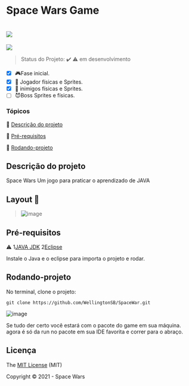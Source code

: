 # Space Wars Game
<h1><img src="https://lh3.googleusercontent.com/proxy/VR5eeTr_WHWIXUGemyNMCz5sM4LBHaXcw7EUfdfPKIlXTkPZEFQmdC11SGcXZxtefyPiUjPRPJMpsXtoSkp6lPo66x7KMHHNHZQcadElbc51AZAd3NcSgdq3xCV7JIHq6Fz1ZCA0VOQxRnzu7hMqkocHxHKPqSWIDCE8gdf2V84"/>
</h1> 
   <img src="http://img.shields.io/static/v1?label=STATUS&message=EM%20DESENVOLVIMENTO&color=RED&style=for-the-badge"/>
</p>

> Status do Projeto: :heavy_check_mark: :warning: em desenvolvimento
- [x] :video_game:Fase inicial.
- [x] :rocket: Jogador físicas e Sprites.
- [x] :space_invader: inimigos físicas  e Sprites.
- [ ] :smiling_imp:Boss Sprites e físicas.

### Tópicos 

:small_blue_diamond: [Descrição do projeto](#descrição-do-projeto)

:small_blue_diamond: [Pré-requisitos](#pré-requisitos)

:small_blue_diamond: [Rodando-projeto](#rodando-projeto)


## Descrição do projeto 

<p align="justify">
 Space Wars Um jogo para praticar o aprendizado de JAVA
</p>

## Layout  :dash:

> ![image](https://user-images.githubusercontent.com/31409846/113967749-08d0e400-9808-11eb-8a5d-7b0f6a95ec47.png)


## Pré-requisitos

:warning: 1[JAVA JDK](https://www.oracle.com/br/java/technologies/javase/javase-jdk8-downloads.html) 
          2[Eclipse](https://www.eclipse.org/downloads/)

Instale o Java e o eclipse para importa o projeto e rodar.

## Rodando-projeto 
No terminal, clone o projeto: 

```
git clone https://github.com/WellingtonSB/SpaceWar.git
```
![image](https://user-images.githubusercontent.com/31409846/113966778-20a76880-9806-11eb-9f49-8d701b04aec9.png)

Se tudo der certo você estará com o pacote do game em sua máquina.
agora é só da run no pacote em sua IDE favorita e correr para o abraço.


## Licença 

The [MIT License]() (MIT)

Copyright :copyright: 2021 - Space Wars 
